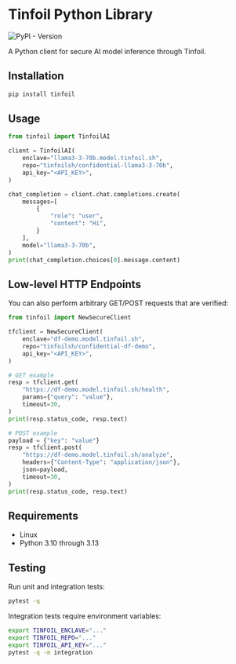 # Tinfoil Python Library

![PyPI - Version](https://img.shields.io/pypi/v/tinfoil)

A Python client for secure AI model inference through Tinfoil.

## Installation

```bash
pip install tinfoil
```

## Usage

```python
from tinfoil import TinfoilAI

client = TinfoilAI(
    enclave="llama3-3-70b.model.tinfoil.sh",
    repo="tinfoilsh/confidential-llama3-3-70b",
    api_key="<API_KEY>",
)

chat_completion = client.chat.completions.create(
    messages=[
        {
            "role": "user",
            "content": "Hi",
        }
    ],
    model="llama3-3-70b",
)
print(chat_completion.choices[0].message.content)
```

## Low-level HTTP Endpoints

You can also perform arbitrary GET/POST requests that are verified:

```python
from tinfoil import NewSecureClient

tfclient = NewSecureClient(
    enclave="df-demo.model.tinfoil.sh",
    repo="tinfoilsh/confidential-df-demo",
    api_key="<API_KEY>",
)

# GET example
resp = tfclient.get(
    "https://df-demo.model.tinfoil.sh/health",
    params={"query": "value"},
    timeout=30,
)
print(resp.status_code, resp.text)

# POST example
payload = {"key": "value"}
resp = tfclient.post(
    "https://df-demo.model.tinfoil.sh/analyze",
    headers={"Content-Type": "application/json"},
    json=payload,
    timeout=30,
)
print(resp.status_code, resp.text)
```


## Requirements

- Linux
- Python 3.10 through 3.13

## Testing

Run unit and integration tests:

```bash
pytest -q
```

Integration tests require environment variables:

```bash
export TINFOIL_ENCLAVE="..."
export TINFOIL_REPO="..."
export TINFOIL_API_KEY="..."
pytest -q -m integration
```
